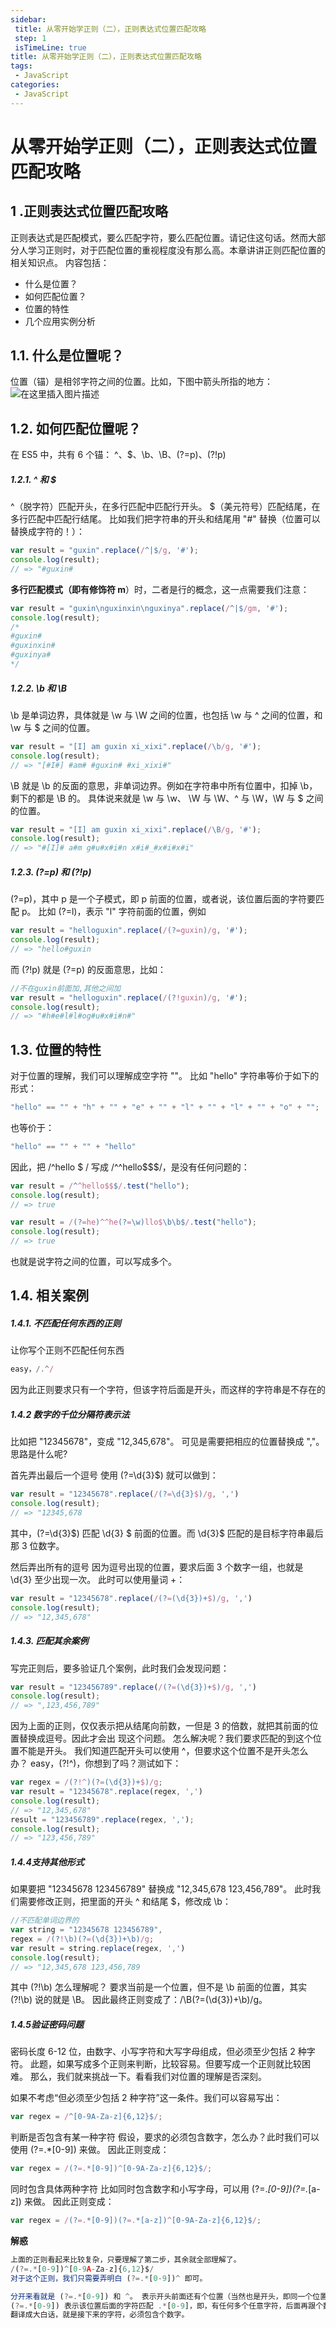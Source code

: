 ```yaml
---
sidebar: 
 title: 从零开始学正则（二），正则表达式位置匹配攻略
 step: 1
 isTimeLine: true
title: 从零开始学正则（二），正则表达式位置匹配攻略
tags:
 - JavaScript
categories:
 - JavaScript
---
```



#  从零开始学正则（二），正则表达式位置匹配攻略

## 1 .正则表达式位置匹配攻略
正则表达式是匹配模式，要么匹配字符，要么匹配位置。请记住这句话。然而大部分人学习正则时，对于匹配位置的重视程度没有那么高。本章讲讲正则匹配位置的相关知识点。
内容包括： 
- 什么是位置？
- 如何匹配位置？
- 位置的特性 
- 几个应用实例分析
## 1.1. 什么是位置呢？
位置（锚）是相邻字符之间的位置。比如，下图中箭头所指的地方：
![在这里插入图片描述](./assets/20201223173433490.png)



## 1.2. 如何匹配位置呢？

在 ES5 中，共有 6 个锚： ^、$、\b、\B、(?=p)、(?!p)
##### 1.2.1. ^ 和 $
^（脱字符）匹配开头，在多行匹配中匹配行开头。
 $（美元符号）匹配结尾，在多行匹配中匹配行结尾。
比如我们把字符串的开头和结尾用 "#" 替换（位置可以替换成字符的！）：

```javascript
var result = "guxin".replace(/^|$/g, '#');
console.log(result);
// => "#guxin#
```
**多行匹配模式（即有修饰符 m**）时，二者是行的概念，这一点需要我们注意：

```javascript
var result = "guxin\nguxinxin\nguxinya".replace(/^|$/gm, '#');
console.log(result);
/*
#guxin#
#guxinxin#
#guxinya#
*/
```
##### 1.2.2. \b 和 \B
\b 是单词边界，具体就是 \w 与 \W 之间的位置，也包括 \w 与 ^ 之间的位置，和 \w 与 $ 之间的位置。

```javascript
var result = "[I] am guxin xi_xixi".replace(/\b/g, '#');
console.log(result);
// => "[#I#] #am# #guxin# #xi_xixi#"
```
\B 就是 \b 的反面的意思，非单词边界。例如在字符串中所有位置中，扣掉 \b，剩下的都是 \B 的。
具体说来就是 \w 与 \w、 \W 与 \W、^ 与 \W，\W 与 $ 之间的位置。

```javascript
var result = "[I] am guxin xi_xixi".replace(/\B/g, '#');
console.log(result);
// => "#[I]# a#m g#u#x#i#n x#i#_#x#i#x#i"
```
##### 1.2.3. (?=p) 和 (?!p)
(?=p)，其中 p 是一个子模式，即 p 前面的位置，或者说，该位置后面的字符要匹配 p。
比如 (?=l)，表示 "l" 字符前面的位置，例如

```javascript
var result = "helloguxin".replace(/(?=guxin)/g, '#');
console.log(result);
// => "hello#guxin
```
而 (?!p) 就是 (?=p) 的反面意思，比如：
```javascript
//不在guxin前面加,其他之间加
var result = "helloguxin".replace(/(?!guxin)/g, '#');
console.log(result);
// => "#h#e#l#l#og#u#x#i#n#"
```


## 1.3. 位置的特性

对于位置的理解，我们可以理解成空字符 ""。
比如 "hello" 字符串等价于如下的形式：

```javascript
"hello" == "" + "h" + "" + "e" + "" + "l" + "" + "l" + "" + "o" + "";
```
也等价于：

```javascript
"hello" == "" + "" + "hello"
```
因此，把 /^hello $ / 写成 /^^hello$$$/，是没有任何问题的：

```javascript
var result = /^^hello$$$/.test("hello");
console.log(result);
// => true
```

```javascript
var result = /(?=he)^^he(?=\w)llo$\b\b$/.test("hello");
console.log(result);
// => true
```
也就是说字符之间的位置，可以写成多个。



## 1.4. 相关案例

##### 1.4.1. 不匹配任何东西的正则
让你写个正则不匹配任何东西

```javascript
easy，/.^/
```

 因为此正则要求只有一个字符，但该字符后面是开头，而这样的字符串是不存在的

##### 1.4.2 数字的千位分隔符表示法
比如把 "12345678"，变成 "12,345,678"。
可见是需要把相应的位置替换成 ","。
思路是什么呢?

首先弄出最后一个逗号
使用 (?=\d{3}$) 就可以做到：

```javascript
var result = "12345678".replace(/(?=\d{3}$)/g, ',')
console.log(result);
// => "12345,678
```
其中，(?=\d{3}$) 匹配 \d{3} $ 前面的位置。而 \d{3}$ 匹配的是目标字符串最后那 3 位数字。

然后弄出所有的逗号
因为逗号出现的位置，要求后面 3 个数字一组，也就是 \d{3} 至少出现一次。
此时可以使用量词 +：

```javascript
var result = "12345678".replace(/(?=(\d{3})+$)/g, ',')
console.log(result);
// => "12,345,678"
```
##### 1.4.3. 匹配其余案例
写完正则后，要多验证几个案例，此时我们会发现问题：

```javascript
var result = "123456789".replace(/(?=(\d{3})+$)/g, ',')
console.log(result);
// => ",123,456,789"
```
因为上面的正则，仅仅表示把从结尾向前数，一但是 3 的倍数，就把其前面的位置替换成逗号。因此才会出
现这个问题。
怎么解决呢？我们要求匹配的到这个位置不能是开头。 我们知道匹配开头可以使用 ^，但要求这个位置不是开头怎么办？
easy，(?!^)，你想到了吗？测试如下：

```javascript
var regex = /(?!^)(?=(\d{3})+$)/g;
var result = "12345678".replace(regex, ',')
console.log(result);
// => "12,345,678"
result = "123456789".replace(regex, ',');
console.log(result);
// => "123,456,789"
```
##### 1.4.4支持其他形式
如果要把 "12345678 123456789" 替换成 "12,345,678 123,456,789"。
此时我们需要修改正则，把里面的开头 ^ 和结尾 $，修改成 \b：

```javascript
//不匹配单词边界的
var string = "12345678 123456789",
regex = /(?!\b)(?=(\d{3})+\b)/g;
var result = string.replace(regex, ',')
console.log(result);
// => "12,345,678 123,456,789
```
其中 (?!\b) 怎么理解呢？
要求当前是一个位置，但不是 \b 前面的位置，其实 (?!\b) 说的就是 \B。 因此最终正则变成了：/\B(?=(\d{3})+\b)/g。
##### 1.4.5验证密码问题
密码长度 6-12 位，由数字、小写字符和大写字母组成，但必须至少包括 2 种字符。
此题，如果写成多个正则来判断，比较容易。但要写成一个正则就比较困难。 那么，我们就来挑战一下。看看我们对位置的理解是否深刻。

如果不考虑“但必须至少包括 2 种字符”这一条件。我们可以容易写出：

```javascript
var regex = /^[0-9A-Za-z]{6,12}$/;
```
 判断是否包含有某一种字符
 假设，要求的必须包含数字，怎么办？此时我们可以使用 (?=.*[0-9]) 来做。 因此正则变成：


```javascript
var regex = /(?=.*[0-9])^[0-9A-Za-z]{6,12}$/;
```
 同时包含具体两种字符
 比如同时包含数字和小写字母，可以用 (?=.*[0-9])(?=.*[a-z]) 来做。 因此正则变成：


```javascript
var regex = /(?=.*[0-9])(?=.*[a-z])^[0-9A-Za-z]{6,12}$/;
```
**解惑**

```javascript
上面的正则看起来比较复杂，只要理解了第二步，其余就全部理解了。
/(?=.*[0-9])^[0-9A-Za-z]{6,12}$/
对于这个正则，我们只需要弄明白 (?=.*[0-9])^ 即可。

分开来看就是 (?=.*[0-9]) 和 ^。 表示开头前面还有个位置（当然也是开头，即同一个位置，想想之前的空字符类比）。
(?=.*[0-9]) 表示该位置后面的字符匹配 .*[0-9]，即，有任何多个任意字符，后面再跟个数字。
翻译成大白话，就是接下来的字符，必须包含个数字。
```